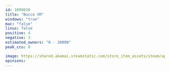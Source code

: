```yaml
---
id: 1099010
title: "Bocce VR"
windows: "true"
mac: "false"
linux: false
positive: 4
negative: 3
estimated_owners: "0 - 20000"
peak_ccu: 0

image: https://shared.akamai.steamstatic.com/store_item_assets/steam/apps/1099010/header.jpg?t=1560952109
opinions:
---
```

